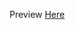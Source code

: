 Preview [Here](https://sohaildotcss.github.io/Full-Stack-Assignments/16_Git%20and%20Github_Assignment/Q6/Youtube-Clone/index.html)
